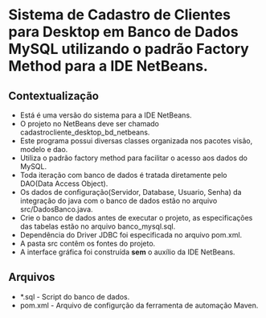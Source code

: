 # Sistema de Cadastro de Clientes para Desktop em Banco de Dados MySQL utilizando o padrão Factory Method para a IDE NetBeans.

## Contextualização

 - Está é uma versão do sistema para a IDE NetBeans.<br> 
 - O projeto no NetBeans deve ser chamado cadastrocliente_desktop_bd_netbeans.<br>
 - Este programa possui diversas classes organizada nos pacotes visão, modelo e dao.<br>
 - Utiliza o padrão factory method para facilitar o acesso aos dados do MySQL.
 - Toda iteração com banco de dados é tratada diretamente pelo DAO(Data Access Object).<br>
 - Os dados de configuração(Servidor, Database, Usuario, Senha) da integração do java com o banco de dados estão no arquivo src/DadosBanco.java.<br>
 - Crie o banco de dados antes de executar o projeto, as especificações das tabelas estão no arquivo banco_mysql.sql.<br>
 - Dependência do Driver JDBC foi especificada no arquivo pom.xml.<br>
 - A pasta src contêm os fontes do projeto.<br>
 - A interface gráfica foi construída **sem** o auxílio da IDE NetBeans.<br>

## Arquivos

- *.sql - Script do banco de dados.
- pom.xml - Arquivo de configurção da ferramenta de automação Maven.
